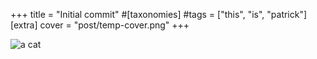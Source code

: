 +++
title = "Initial commit"
#[taxonomies]
#tags = ["this", "is", "patrick"]
[extra]
cover = "post/temp-cover.png"
+++

![a cat](https://placekitten.com/200/300?image=4 "A cat photo taken by Energetic
Spirit (CC BY-SA 2.0)")
